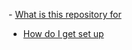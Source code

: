 <fold text='unordered list: - [What is this reposi...t-up)'>- [What is this repository for](#what-is-this-repository-for)
- [How do I get set up](#how-do-i-get-set-up)</fold>